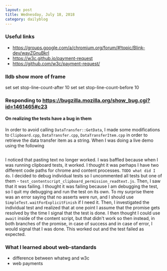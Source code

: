 ```yaml
---
layout: post
title: Wednesday, July 18, 2018
category: dailyblog
---
```

### Useful links
- https://groups.google.com/a/chromium.org/forum/#!topic/Blink-dev/wayZGnuBkrI
- https://w3c.github.io/payment-request
- https://github.com/w3c/payment-request/


### lldb show more of frame

set set stop-line-count-after 10
set set stop-line-count-before 10
### Responding to https://bugzilla.mozilla.org/show_bug.cgi?id=1461465#c23
#### On realizing the tests have a bug in them
In order to avoid calling `DataTransfer::GetData`,
I made some modifications to `Clipboard.cpp`, `DataTransfer.cpp`, `DataTransferItem.cpp`
in order to retrieve the data transfer item as a string. When I was doing a live demo using the following
``` js

```
I noticed that pasting text no longer worked. I was baffled because when I was running clipboard tests, it worked. I thought it was perhaps I have two different code paths for chrome and content processes. `TODO what did I do`.
I decided to debug individual tests so I uncommented all tests but one of them - `test_contentscript_clipboard_permission_readtext.js`. Then, I saw that it was failing. I thought it was failing because I am debugging the test, so I quit my debugging and run the test on its own. To my surprise there was an error saying that no asserts were run, and I should use `SimpleTest.waitForExplicitFinish` if I need it. Then, I investigated the individual test and realized that at one point I assume that the promise gets resolved by the time I signal that the test is done. I then thought I could use `await` inside of the content script, but that didn't work so then instead, in both branches of the promise, in case of success and in case of error, I would signal that I was done. This worked out and the test failed as expected.

####

### What I learned about web-standards
- difference between whatwg and w3c
- web payments
